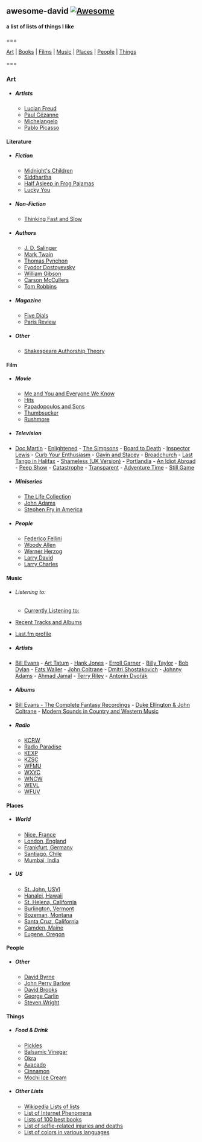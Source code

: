 ## awesome-david   [![Awesome](https://cdn.rawgit.com/sindresorhus/awesome/d7305f38d29fed78fa85652e3a63e154dd8e8829/media/badge.svg)](https://github.com/sindresorhus/awesome)

#### a list of lists of things I like

===

[Art](#art) | [Books](#art) | [Films](#film) | [Music](#music) | [Places](#places) | [People](#people) | [Things](#things)

===

### Art

  - ##### Artists
	- [Lucian Freud](https://en.wikipedia.org/wiki/Lucian_Freud)
	- [Paul Cézanne](https://en.wikipedia.org/wiki/Paul_C%C3%A9zanne)
	- [Michelangelo](https://en.wikipedia.org/wiki/Michelangelo)
	- [Pablo Picasso](https://en.wikipedia.org/wiki/Pablo_Picasso)
	  
  
#### Literature

  - ##### Fiction
	- [Midnight's Children](https://en.wikipedia.org/wiki/Midnight%27s_Children)
	- [Siddhartha](<https://en.wikipedia.org/wiki/Siddhartha_(novel)>)
	- [Half Asleep in Frog Pajamas](https://en.wikipedia.org/wiki/Half_Asleep_in_Frog_Pajamas)
	- [Lucky You](<https://en.wikipedia.org/wiki/Lucky_You_(novel)>)
	
  - ##### Non-Fiction
	- [Thinking Fast and Slow](https://en.wikipedia.org/wiki/Thinking,_Fast_and_Slow) 
	
  - ##### Authors
	- [J. D. Salinger](https://en.wikipedia.org/wiki/J._D._Salinger)
	- [Mark Twain](https://en.wikipedia.org/wiki/Mark_Twain)
	- [Thomas Pynchon](https://en.wikipedia.org/wiki/Thomas_Pynchon)
	- [Fyodor Dostoyevsky](https://en.wikipedia.org/wiki/Fyodor_Dostoyevsky)
	- [William Gibson](https://en.wikipedia.org/wiki/William_Gibson)
	- [Carson McCullers](https://en.wikipedia.org/wiki/Carson_McCullers)
	- [Tom Robbins](https://en.wikipedia.org/wiki/Tom_Robbins)
	
  - ##### Magazine
	- [Five Dials](https://en.wikipedia.org/wiki/Five_Dials)
	- [Paris Review](https://en.wikipedia.org/wiki/The_Paris_Review)

  - ##### Other
	- [Shakespeare Authorship Theory](https://en.wikipedia.org/wiki/Shakespeare_authorship_question)
  	
  
#### Film

  - ##### Movie
	- [Me and You and Everyone We Know](https://en.wikipedia.org/wiki/Me_and_You_and_Everyone_We_Know)
	- [Hits](<https://en.wikipedia.org/wiki/Hits_(film)>)
	- [Papadopoulos and Sons](https://en.wikipedia.org/wiki/Papadopoulos_%26_Sons)
	- [Thumbsucker](<https://en.wikipedia.org/wiki/Thumbsucker_(film)>)
	- [Rushmore](<https://en.wikipedia.org/wiki/Rushmore_(film)>)
  	
  - ##### Television
   - [Doc Martin](https://en.wikipedia.org/wiki/Doc_Martin)
	- [Enlightened](https://en.wikipedia.org/wiki/Enlightened_%28TV_series%29)
	- [The Simpsons](https://en.wikipedia.org/wiki/The_Simpsons)
	- [Board to Death](https://en.wikipedia.org/wiki/Bored_to_Death)
	- [Inspector Lewis](<https://en.wikipedia.org/wiki/Lewis_(TV_series)>)
	- [Curb Your Enthusiasm](https://en.wikipedia.org/wiki/Curb_Your_Enthusiasm)
	- [Gavin and Stacey](https://en.wikipedia.org/wiki/Gavin_%26_Stacey)
	- [Broadchurch](https://en.wikipedia.org/wiki/Broadchurch)
	- [Last Tango in Halifax](https://en.wikipedia.org/wiki/Last_Tango_in_Halifax)
	- [Shameless (UK Version)](<https://en.wikipedia.org/wiki/Shameless_(UK_TV_series)>)
	- [Portlandia](<https://en.wikipedia.org/wiki/Portlandia_(TV_series)>)
	- [An Idiot Abroad](https://en.wikipedia.org/wiki/An_Idiot_Abroad)
	- [Peep Show](<https://en.wikipedia.org/wiki/Peep_Show_(TV_series)>)
	- [Catastrophe](<https://en.wikipedia.org/wiki/Catastrophe_(2015_TV_series)>)
	- [Transparent](https://en.wikipedia.org/wiki/Transparent_%28TV_series%29)
	- [Adventure Time](https://en.wikipedia.org/wiki/Adventure_Time)
	- [Still Game](https://en.wikipedia.org/wiki/Still_Game)
	
  - ##### Miniseries
	- [The Life Collection](https://en.wikipedia.org/wiki/The_Life_Collection)
	- [John Adams](<https://en.wikipedia.org/wiki/John_Adams_(miniseries)>)
	- [Stephen Fry in America](https://en.wikipedia.org/wiki/Stephen_Fry_in_America)
	
	
  - ##### People 
	- [Federico Fellini](https://en.wikipedia.org/wiki/Federico_Fellini)
	- [Woody Allen](https://en.wikipedia.org/wiki/Woody_Allen)
	- [Werner Herzog](https://en.wikipedia.org/wiki/Werner_Herzog)
	- [Larry David](https://en.wikipedia.org/wiki/Larry_David)
	- [Larry Charles](https://en.wikipedia.org/wiki/Larry_Charles)
	
#### Music

  - ###### Listening to:
	- [Currently Listening to:](https://davidawindham.com/studio/music)
   - [Recent Tracks and Albums](https://davidawindham.com/studio/music)
   - [Last.fm profile](http://www.last.fm/user/windhamdavid)
  
  - ##### Artists
   - [Bill Evans](https://en.wikipedia.org/wiki/Bill_Evans)
	- [Art Tatum](https://en.wikipedia.org/wiki/Art_Tatum)
	- [Hank Jones](https://en.wikipedia.org/wiki/Hank_Jones)
	- [Erroll Garner](https://en.wikipedia.org/wiki/Erroll_Garner)
	- [Billy Taylor](https://en.wikipedia.org/wiki/Billy_Taylor)
	- [Bob Dylan](https://en.wikipedia.org/wiki/Bob_Dylan)
	- [Fats Waller](https://en.wikipedia.org/wiki/Fats_Waller)
	- [John Coltrane](https://en.wikipedia.org/wiki/John_Coltrane)
	- [Dmitri Shostakovich](https://en.wikipedia.org/wiki/Anton%C3%ADn_Dvo%C5%99%C3%A1k)
	- [Johnny Adams](https://en.wikipedia.org/wiki/Johnny_Adams)
	- [Ahmad Jamal](https://en.wikipedia.org/wiki/Ahmad_Jamal)
	- [Terry Riley](https://en.wikipedia.org/wiki/Terry_Riley)
	- [Antonín Dvořák](https://en.wikipedia.org/wiki/Anton%C3%ADn_Dvo%C5%99%C3%A1k)	
	
  - ##### Albums
   - [Bill Evans - The Complete Fantasy Recordings](https://en.wikipedia.org/wiki/Bill_Evans_discography)
	- [Duke Ellington & John Coltrane](https://en.wikipedia.org/wiki/Duke_Ellington_%26_John_Coltrane)
	- [Modern Sounds in Country and Western Music](https://en.wikipedia.org/wiki/Modern_Sounds_in_Country_and_Western_Music)
  
  - ##### Radio
	- [KCRW](https://en.wikipedia.org/wiki/KCRW)
	- [Radio Paradise](https://en.wikipedia.org/wiki/Radio_Paradise)
	- [KEXP](https://en.wikipedia.org/wiki/KEXP-FM)
	- [KZSC](https://en.wikipedia.org/wiki/KZSC)
	- [WFMU](https://en.wikipedia.org/wiki/WFMU)
	- [WXYC](https://en.wikipedia.org/wiki/WXYC)
	- [WNCW](https://en.wikipedia.org/wiki/WNCW)
	- [WEVL](https://en.wikipedia.org/wiki/WEVL)
	- [WFUV](https://en.wikipedia.org/wiki/WFUV)


#### Places

  - ##### World
	- [Nice, France](https://en.wikipedia.org/wiki/London)
	- [London, England](https://en.wikipedia.org/wiki/London)
	- [Frankfurt, Germany](https://en.wikipedia.org/wiki/Frankfurt)
	- [Santiago, Chile](https://en.wikipedia.org/wiki/Santiago)
	- [Mumbai, India](https://en.wikipedia.org/wiki/Mumbai)	

  - ##### US
	- [St. John, USVI](https://en.wikipedia.org/wiki/Saint_John,_U.S._Virgin_Islands)
	- [Hanalei, Hawaii](https://en.wikipedia.org/wiki/Hanalei,_Hawaii)
	- [St. Helena, California](https://en.wikipedia.org/wiki/St._Helena,_California)
	- [Burlington, Vermont](https://en.wikipedia.org/wiki/Burlington,_Vermont)
	- [Bozeman, Montana](https://en.wikipedia.org/wiki/Bozeman,_Montana)
	- [Santa Cruz, California](https://en.wikipedia.org/wiki/Santa_Cruz,_California)
	- [Camden, Maine](https://en.wikipedia.org/wiki/Camden,_Maine)
	- [Eugene, Oregon](https://en.wikipedia.org/wiki/Eugene,_Oregon)


#### People

 - ##### Other
	- [David Byrne](https://en.wikipedia.org/wiki/David_Byrne)
	- [John Perry Barlow](https://en.wikipedia.org/wiki/John_Perry_Barlow)
	- [David Brooks](<https://en.wikipedia.org/wiki/David_Brooks_(journalist)>)
	- [George Carlin](https://en.wikipedia.org/wiki/George_Carlin)
	- [Steven Wright](https://en.wikipedia.org/wiki/Steven_Wright)
	

#### Things

  - ##### Food & Drink
	- [Pickles](https://en.wikipedia.org/wiki/Pickled_cucumber)
	- [Balsamic Vinegar](https://en.wikipedia.org/wiki/Traditional_Balsamic_Vinegar)
	- [Okra](https://en.wikipedia.org/wiki/Okra)
	- [Avacado](https://en.wikipedia.org/wiki/Avocado)
	- [Cinnamon](https://en.wikipedia.org/wiki/Cinnamon)
	- [Mochi Ice Cream](https://en.wikipedia.org/wiki/Mochi_ice_cream)

  
  - ##### Other Lists
	- [Wikipedia Lists of lists](https://en.wikipedia.org/wiki/Category:Lists_of_lists)
	- [List of Internet Phenomena](https://en.wikipedia.org/wiki/List_of_Internet_phenomena)
	- [Lists of 100 best books](https://en.wikipedia.org/wiki/Lists_of_100_best_books)
	- [List of selfie-related injuries and deaths](https://en.wikipedia.org/wiki/List_of_Internet_phenomena)
	- [List of colors in various languages](https://en.wikipedia.org/wiki/List_of_colors_in_various_languages)